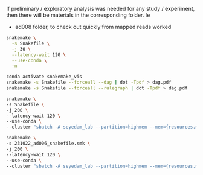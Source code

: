 If preliminary / exploratory analysis was needed for any study / experiment, then there will be materials in the corresponding folder. Ie
* ad008 folder, to check out quickly from mapped reads worked

```bash
snakemake \
  -s Snakefile \
  -j 30 \
  --latency-wait 120 \
  --use-conda \
  -n
  ```

  ```bash
 conda activate snakemake_vis
 snakemake -s Snakefile --forceall --dag | dot -Tpdf > dag.pdf
 snakemake -s Snakefile --forceall --rulegraph | dot -Tpdf > dag.pdf
 ```

```bash
snakemake \
-s Snakefile \
-j 200 \
--latency-wait 120 \
--use-conda \
--cluster "sbatch -A seyedam_lab --partition=highmem --mem={resources.mem_gb}GB -c {resources.threads} --mail-user=freese@uci.edu --mail-type=START,END,FAIL --time=72:00:00" -n

snakemake \
-s 231022_ad006_snakefile.smk \
-j 200 \
--latency-wait 120 \
--use-conda \
--cluster "sbatch -A seyedam_lab --partition=highmem --mem={resources.mem_gb}GB -c {resources.threads} --mail-user=freese@uci.edu --mail-type=START,END,FAIL --time=72:00:00" -n
```
